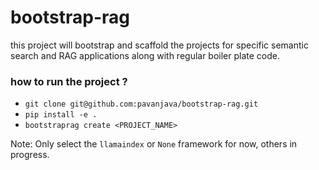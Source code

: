 # bootstrap-rag
this project will bootstrap and scaffold the projects for specific semantic search and RAG applications along with regular boiler plate code.

### how to run the project ?
- `git clone git@github.com:pavanjava/bootstrap-rag.git`
- `pip install -e .`
- `bootstraprag create <PROJECT_NAME>`

Note: Only select the `llamaindex` or `None` framework for now, others in progress.
